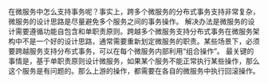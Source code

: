 
在微服务中怎么支持事务呢？事实上，跨多个微服务的分布式事务支持非常复杂，微服务的设计思路是尽量避免多个服务之间的事务操作。
解决办法是微服务的设计需要遵循功能自包含和单职责原则。跨越多个微服务支持分布式事务在微服务架构中不是一个好的设计思路，通常需要重新划定微服务的职责。某些场景下，必须要跨越服务支持分布式事务，可以在每个微服务内部利用“组合操作”。
最关键的事情是，基于单职责原则设计微服务，如果某个服务不能正常执行某些操作，那么这个服务是有问题的。那么上游的操作，都需要在各自的微服务中执行回滚操作。
